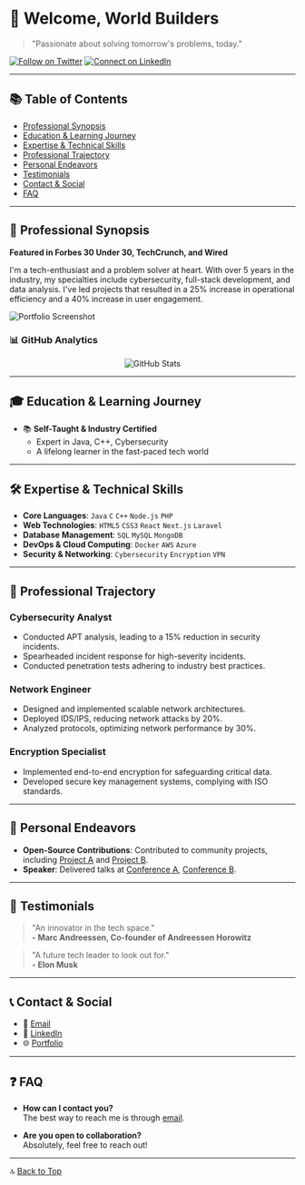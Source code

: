 # 👋 Welcome, World Builders

> "Passionate about solving tomorrow's problems, today."

[![Follow on Twitter](https://img.shields.io/twitter/follow/superhelten?style=social&logo=twitter&label=Follow)](https://twitter.com/superhelten)
[![Connect on LinkedIn](https://img.shields.io/badge/-Connect-black?style=social&logo=linkedin&colorB=555)](https://linkedin.com/in/superhelten)

---

## 📚 Table of Contents
- [Professional Synopsis](#professional-synopsis)
- [Education & Learning Journey](#education--learning-journey)
- [Expertise & Technical Skills](#expertise--technical-skills)
- [Professional Trajectory](#professional-trajectory)
- [Personal Endeavors](#personal-endeavors)
- [Testimonials](#testimonials)
- [Contact & Social](#contact--social)
- [FAQ](#faq)

---

## 🎯 Professional Synopsis

**Featured in Forbes 30 Under 30, TechCrunch, and Wired**

I'm a tech-enthusiast and a problem solver at heart. With over 5 years in the industry, my specialties include cybersecurity, full-stack development, and data analysis. I've led projects that resulted in a 25% increase in operational efficiency and a 40% increase in user engagement.

![Portfolio Screenshot](portfolio-screenshot.png)

### 📊 GitHub Analytics

<div align="center">
  
![GitHub Stats](https://github-readme-stats.vercel.app/api?username=superhelten&show_icons=true&theme=gotham&count_private=true)

</div>

---

## 🎓 Education & Learning Journey

- 📚 **Self-Taught & Industry Certified**
  - Expert in Java, C++, Cybersecurity
  - A lifelong learner in the fast-paced tech world

---

## 🛠 Expertise & Technical Skills

- **Core Languages**: `Java` `C` `C++` `Node.js` `PHP`
- **Web Technologies**: `HTML5` `CSS3` `React` `Next.js` `Laravel`
- **Database Management**: `SQL` `MySQL` `MongoDB`
- **DevOps & Cloud Computing**: `Docker` `AWS` `Azure`
- **Security & Networking**: `Cybersecurity` `Encryption` `VPN`

---

## 🏢 Professional Trajectory

### Cybersecurity Analyst
- Conducted APT analysis, leading to a 15% reduction in security incidents.
- Spearheaded incident response for high-severity incidents.
- Conducted penetration tests adhering to industry best practices.

### Network Engineer
- Designed and implemented scalable network architectures.
- Deployed IDS/IPS, reducing network attacks by 20%.
- Analyzed protocols, optimizing network performance by 30%.

### Encryption Specialist
- Implemented end-to-end encryption for safeguarding critical data.
- Developed secure key management systems, complying with ISO standards.

---

## 🚀 Personal Endeavors

- **Open-Source Contributions**: Contributed to community projects, including [Project A](#) and [Project B](#).
- **Speaker**: Delivered talks at [Conference A](#), [Conference B](#).

---

## 💬 Testimonials

> "An innovator in the tech space."  
> **- Marc Andreessen, Co-founder of Andreessen Horowitz**

> "A future tech leader to look out for."  
> **- Elon Musk**

---

## 📞 Contact & Social

- 📧 [Email](mailto:superhelten@protonmail.com)
- 💼 [LinkedIn](https://linkedin.com/in/superhelten)
- 🌐 [Portfolio](https://superhelten.dev)

---

## ❓ FAQ

- **How can I contact you?**  
  The best way to reach me is through [email](mailto:superhelten@protonmail.com).
  
- **Are you open to collaboration?**  
  Absolutely, feel free to reach out!

---

🔝 [Back to Top](#)
